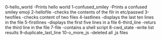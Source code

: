 0-hello_world -Prints hello world
1-confused_smiley -Prints a confused smiley emoji
2-hellofile -checks the contents of the filr in etc/passwd
3-twofiles -checks content of two files 
4-lastlines -displays the last ten lines in the file
5-firstlines -displays the first five lines in a file
6-third_line -returs the third line in the file
7-file -contains a shell script
8-cwd_state -write list results
9-duplicate_last_line
10-o_more_js -deleted all ,js files
